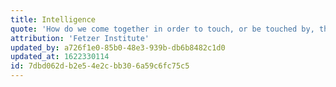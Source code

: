 ```yaml
---
title: Intelligence
quote: 'How do we come together in order to touch, or be touched by, the intelligence we need?'
attribution: 'Fetzer Institute'
updated_by: a726f1e0-85b0-48e3-939b-db6b8482c1d0
updated_at: 1622330114
id: 7dbd062d-b2e5-4e2c-bb30-6a59c6fc75c5
---
```

